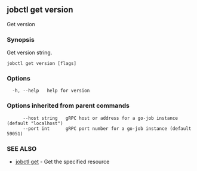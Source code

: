 ## jobctl get version

Get version

### Synopsis

Get version string.

```
jobctl get version [flags]
```

### Options

```
  -h, --help   help for version
```

### Options inherited from parent commands

```
      --host string   gRPC host or address for a go-job instance (default "localhost")
      --port int      gRPC port number for a go-job instance (default 59051)
```

### SEE ALSO

* [jobctl get](jobctl_get.md)	 - Get the specified resource

